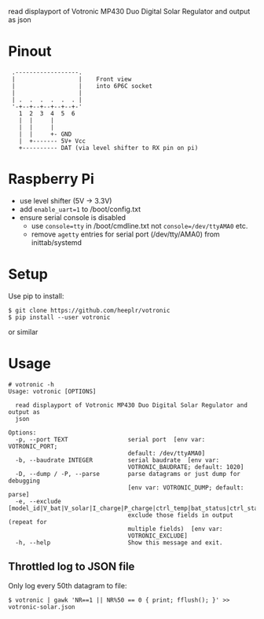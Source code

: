 
read displayport of Votronic MP430 Duo Digital Solar Regulator and output as json

# Pinout
```
 .------------------.
 |                  |    Front view
 |                  |    into 6P6C socket
 |                  |
 | .  .  .  .  .  . |
 '-+--+--+--+--+--+-'
   1  2  3  4  5  6
   |  |     |
   |  |     |
   |  |     +- GND
   |  +------- 5V+ Vcc
   +---------- DAT (via level shifter to RX pin on pi)

```
# Raspberry Pi
* use level shifter (5V -> 3.3V)
* add ```enable_uart=1``` to /boot/config.txt
* ensure serial console is disabled
  * use ```console=tty``` in /boot/cmdline.txt not ```console=/dev/ttyAMA0``` etc.
  * remove ```agetty``` entries for serial port (/dev/tty/AMA0) from inittab/systemd

# Setup

Use pip to install:

```
$ git clone https://github.com/heeplr/votronic
$ pip install --user votronic
```

or similar

# Usage

```
# votronic -h
Usage: votronic [OPTIONS]

  read displayport of Votronic MP430 Duo Digital Solar Regulator and output as
  json

Options:
  -p, --port TEXT                 serial port  [env var: VOTRONIC_PORT;
                                  default: /dev/ttyAMA0]
  -b, --baudrate INTEGER          serial baudrate  [env var:
                                  VOTRONIC_BAUDRATE; default: 1020]
  -D, --dump / -P, --parse        parse datagrams or just dump for debugging
                                  [env var: VOTRONIC_DUMP; default: parse]
  -e, --exclude [model_id|V_bat|V_solar|I_charge|P_charge|ctrl_temp|bat_status|ctrl_status|charge_mode|datagram|timestamp]
                                  exclude those fields in output (repeat for
                                  multiple fields)  [env var:
                                  VOTRONIC_EXCLUDE]
  -h, --help                      Show this message and exit.
```

## Throttled log to JSON file

Only log every 50th datagram to file:

```
$ votronic | gawk 'NR==1 || NR%50 == 0 { print; fflush(); }' >> votronic-solar.json
```
